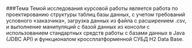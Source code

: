 ###Тема
Темой исследования курсовой работы является работа по проектированию структуры таблиц базы данных, 
с учетом требований условного «заказчика», загрузка данных из файла с расширением .csv, и выполнение 
манипуляций с базой данных из консоли с использованием стандартных средств работы с базами данных в 
Java (JDBC API) и функционалом кроссплатформенной СУБД H2 Data Base.
